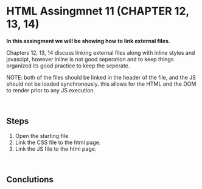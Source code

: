 # HTML Assingmnet 11 (CHAPTER 12, 13, 14)

**In this assingment we will be showing how to link external files.**

Chapters 12, 13, 14 discuss linking external files along with inline styles and javascipt, however inline is not good seperation and to keep things organized its good practice to keep the seperate.

NOTE: both of the files should be linked in the header of the file, and the JS should not be loaded synchronously. this allows for the HTML and the DOM to render prior to any JS execution.

<br>

## Steps

1. Open the starting file
2. Link the CSS file to the html page.
3. Link the JS file to the html page.

<br>

## Conclutions